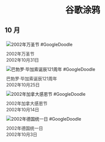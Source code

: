 
<h1 align="center"> 谷歌涂鸦 </h1>




## 10 月

<div class="image">


<img src="https://lh3.googleusercontent.com/6HH3RaFs2qFlU3g7RjPdp_ftcDVEJIvuyLYJtBNwpLs3tdRVFoGADyJfaHXc8gruvvahmGCngZVz34l2OmO3Xel_7vTFUEmHddt65ujE=s660" alt="2002年万圣节 #GoogleDoodle" style="margin: 5px"/>
<div class="info" style="font-size: 14px; color:#333333; margin:5px"><div class="title">2002年万圣节</div><div class="date">2002年10月31日</div></div>

<img src="https://lh3.googleusercontent.com/0oJZhrdS14Ha5tlJP6ZU78t0ZbE-B0-SNDSfI8ihnbLXKvtXuVFDjOtJOx20qhrcYdariRv3VxrUpP9NPE3621ipw8QGSu2f4ESp8DYd=s660" alt="巴勃罗·毕加索诞辰121周年 #GoogleDoodle" style="margin: 5px"/>
<div class="info" style="font-size: 14px; color:#333333; margin:5px"><div class="title">巴勃罗·毕加索诞辰121周年</div><div class="date">2002年10月25日</div></div>

<img src="//www.google.com/logos/2002/thanksgiving_ca.gif" alt="2002年加拿大感恩节 #GoogleDoodle" style="margin: 5px"/>
<div class="info" style="font-size: 14px; color:#333333; margin:5px"><div class="title">2002年加拿大感恩节</div><div class="date">2002年10月14日</div></div>

<img src="//www.google.com/logos/2002/de_reunification.gif" alt="2002年德国统一日 #GoogleDoodle" style="margin: 5px"/>
<div class="info" style="font-size: 14px; color:#333333; margin:5px"><div class="title">2002年德国统一日</div><div class="date">2002年10月3日</div></div>

</div>








